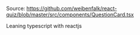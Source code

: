 Source: https://github.com/weibenfalk/react-quiz/blob/master/src/components/QuestionCard.tsx

Leaning typescript with reactjs
